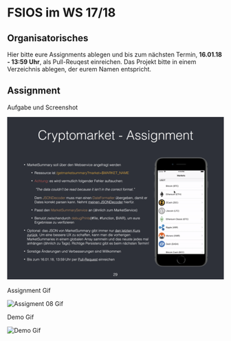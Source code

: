 # FSIOS im WS 17/18

## Organisatorisches
Hier bitte eure Assignments ablegen und bis zum nächsten Termin, **16.01.18 - 13:59 Uhr**, als Pull-Reuqest einreichen. Das Projekt bitte in einem Verzeichnis ablegen, der eurem Namen entspricht.

## Assignment
Aufgabe und Screenshot

![Assigment 08 Aufgabe und Screenshot](assignment_08.png "Assigment 08 Aufgabe und Screenshot")

Assignment Gif

![Assigment 08 Gif](assignment_08.gif "Assigment 08 Gif")

Demo Gif

![Demo Gif](demo_08.gif "Demo Gif")